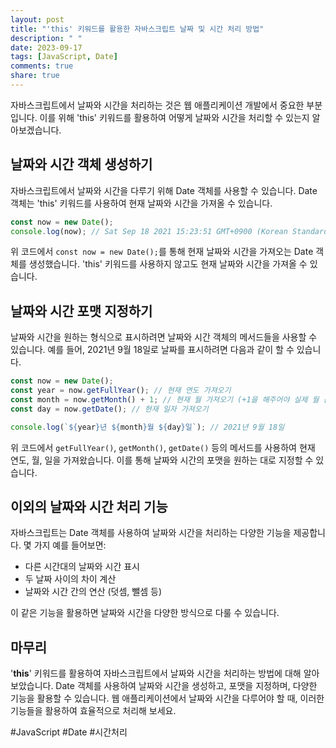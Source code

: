 ```yaml
---
layout: post
title: "'this' 키워드를 활용한 자바스크립트 날짜 및 시간 처리 방법"
description: " "
date: 2023-09-17
tags: [JavaScript, Date]
comments: true
share: true
---
```


자바스크립트에서 날짜와 시간을 처리하는 것은 웹 애플리케이션 개발에서 중요한 부분입니다. 이를 위해 'this' 키워드를 활용하여 어떻게 날짜와 시간을 처리할 수 있는지 알아보겠습니다.

## 날짜와 시간 객체 생성하기

자바스크립트에서 날짜와 시간을 다루기 위해 Date 객체를 사용할 수 있습니다. Date 객체는 'this' 키워드를 사용하여 현재 날짜와 시간을 가져올 수 있습니다.

```javascript
const now = new Date();
console.log(now); // Sat Sep 18 2021 15:23:51 GMT+0900 (Korean Standard Time)
```

위 코드에서 `const now = new Date();`를 통해 현재 날짜와 시간을 가져오는 Date 객체를 생성했습니다. 'this' 키워드를 사용하지 않고도 현재 날짜와 시간을 가져올 수 있습니다.

## 날짜와 시간 포맷 지정하기

날짜와 시간을 원하는 형식으로 표시하려면 날짜와 시간 객체의 메서드들을 사용할 수 있습니다. 예를 들어, 2021년 9월 18일로 날짜를 표시하려면 다음과 같이 할 수 있습니다.

```javascript
const now = new Date();
const year = now.getFullYear(); // 현재 연도 가져오기
const month = now.getMonth() + 1; // 현재 월 가져오기 (+1을 해주어야 실제 월 값으로 나옴)
const day = now.getDate(); // 현재 일자 가져오기

console.log(`${year}년 ${month}월 ${day}일`); // 2021년 9월 18일
```

위 코드에서 `getFullYear()`, `getMonth()`, `getDate()` 등의 메서드를 사용하여 현재 연도, 월, 일을 가져왔습니다. 이를 통해 날짜와 시간의 포맷을 원하는 대로 지정할 수 있습니다.

## 이외의 날짜와 시간 처리 기능

자바스크립트는 Date 객체를 사용하여 날짜와 시간을 처리하는 다양한 기능을 제공합니다. 몇 가지 예를 들어보면:

- 다른 시간대의 날짜와 시간 표시
- 두 날짜 사이의 차이 계산
- 날짜와 시간 간의 연산 (덧셈, 뺄셈 등)

이 같은 기능을 활용하면 날짜와 시간을 다양한 방식으로 다룰 수 있습니다.

## 마무리

'**this**' 키워드를 활용하여 자바스크립트에서 날짜와 시간을 처리하는 방법에 대해 알아보았습니다. Date 객체를 사용하여 날짜와 시간을 생성하고, 포맷을 지정하며, 다양한 기능을 활용할 수 있습니다. 웹 애플리케이션에서 날짜와 시간을 다루어야 할 때, 이러한 기능들을 활용하여 효율적으로 처리해 보세요.

#JavaScript #Date #시간처리